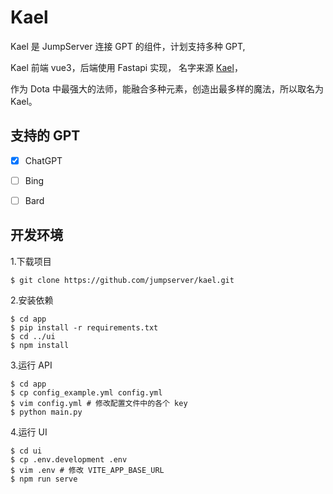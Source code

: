 
# Kael

Kael 是 JumpServer 连接 GPT 的组件，计划支持多种 GPT, 

Kael 前端 vue3，后端使用 Fastapi 实现， 名字来源 [Kael](https://www.dotafire.com/dota-2/guide/kael-1867)，

作为 Dota 中最强大的法师，能融合多种元素，创造出最多样的魔法，所以取名为 Kael。

## 支持的 GPT

- [x] ChatGPT
- [ ] Bing
- [ ] Bard


## 开发环境

1.下载项目

```shell
$ git clone https://github.com/jumpserver/kael.git
```

2.安装依赖
```agsl
$ cd app
$ pip install -r requirements.txt
$ cd ../ui
$ npm install
```
3.运行 API

```agsl
$ cd app
$ cp config_example.yml config.yml
$ vim config.yml # 修改配置文件中的各个 key
$ python main.py
```

4.运行 UI

```agsl
$ cd ui
$ cp .env.development .env
$ vim .env # 修改 VITE_APP_BASE_URL
$ npm run serve
```
